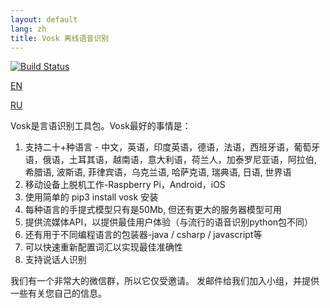 ```yaml
---
layout: default
lang: zh
title: Vosk 离线语音识别
---
```


[![Build Status](https://travis-ci.com/alphacep/vosk-api.svg?branch=master)](https://travis-ci.com/alphacep/vosk-api)

[EN](index)

[RU](index.ru)

Vosk是言语识别工具包。Vosk最好的事情是：

  1. 支持二十+种语言 - 中文，英语，印度英语，德语，法语，西班牙语，葡萄牙语，俄语，土耳其语，越南语，意大利语，荷兰人，加泰罗尼亚语，阿拉伯, 希腊语, 波斯语, 菲律宾语，乌克兰语, 哈萨克语, 瑞典语, 日语, 世界语
  1. 移动设备上脱机工作-Raspberry Pi，Android，iOS
  1. 使用简单的 pip3 install vosk 安装
  1. 每种语言的手提式模型只有是50Mb, 但还有更大的服务器模型可用
  1. 提供流媒体API，以提供最佳用户体验（与流行的语音识别python包不同）
  1. 还有用于不同编程语言的包装器-java / csharp / javascript等
  1. 可以快速重新配置词汇以实现最佳准确性
  1. 支持说话人识别

我们有一个非常大的微信群，所以它仅受邀请。 发邮件给我们加入小组，并提供一些有关您自己的信息。

